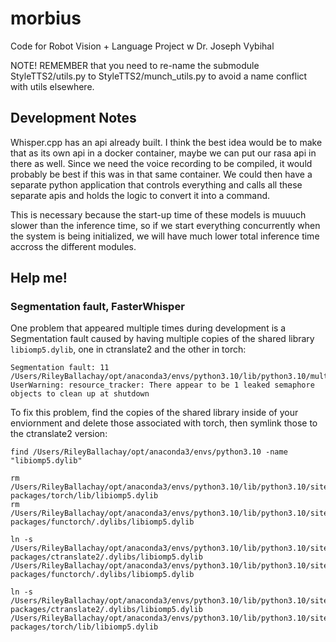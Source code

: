 # morbius
Code for Robot Vision + Language Project w Dr. Joseph Vybihal

NOTE! REMEMBER that you need to re-name the submodule StyleTTS2/utils.py to StyleTTS2/munch_utils.py to avoid a name conflict with utils elsewhere.

## Development Notes

Whisper.cpp has an api already built. I think the best idea would be to make that as its own api in a docker container, maybe we can put our rasa api in there as well. Since we need the voice recording to be compiled, it would probably be best if this was in that same container. We could then have a separate python application that controls everything and calls all these separate apis and holds the logic to convert it into a command. 

This is necessary because the start-up time of these models is muuuch slower than the inference time, so if we start everything concurrently when the system is being initialized, we will have much lower total inference time accross the different modules.

## Help me!

### Segmentation fault, FasterWhisper

One problem that appeared multiple times during development is a Segmentation fault caused by having multiple copies of the shared library `libiomp5.dylib`, one in ctranslate2 and the other in torch:

```
Segmentation fault: 11
/Users/RileyBallachay/opt/anaconda3/envs/python3.10/lib/python3.10/multiprocessing/resource_tracker.py:224: UserWarning: resource_tracker: There appear to be 1 leaked semaphore objects to clean up at shutdown
```

To fix this problem, find the copies of the shared library inside of your enviornment and delete those associated with torch, then symlink those to the ctranslate2 version:

```
find /Users/RileyBallachay/opt/anaconda3/envs/python3.10 -name "libiomp5.dylib"

rm /Users/RileyBallachay/opt/anaconda3/envs/python3.10/lib/python3.10/site-packages/torch/lib/libiomp5.dylib
rm /Users/RileyBallachay/opt/anaconda3/envs/python3.10/lib/python3.10/site-packages/functorch/.dylibs/libiomp5.dylib

ln -s /Users/RileyBallachay/opt/anaconda3/envs/python3.10/lib/python3.10/site-packages/ctranslate2/.dylibs/libiomp5.dylib /Users/RileyBallachay/opt/anaconda3/envs/python3.10/lib/python3.10/site-packages/functorch/.dylibs/libiomp5.dylib

ln -s /Users/RileyBallachay/opt/anaconda3/envs/python3.10/lib/python3.10/site-packages/ctranslate2/.dylibs/libiomp5.dylib /Users/RileyBallachay/opt/anaconda3/envs/python3.10/lib/python3.10/site-packages/torch/lib/libiomp5.dylib
```